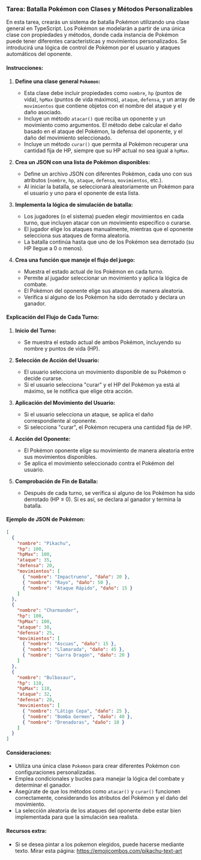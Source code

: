 ### Tarea: Batalla Pokémon con Clases y Métodos Personalizables

En esta tarea, crearás un sistema de batalla Pokémon utilizando una clase general en TypeScript. Los Pokémon se modelarán a partir de una única clase con propiedades y métodos, donde cada instancia de Pokémon puede tener diferentes características y movimientos personalizados. Se introducirá una lógica de control de Pokémon por el usuario y ataques automáticos del oponente.

#### Instrucciones:

1. **Define una clase general `Pokemon`:**

   - Esta clase debe incluir propiedades como `nombre`, `hp` (puntos de vida), `hpMax` (puntos de vida máximos), `ataque`, `defensa`, y un array de `movimientos` que contiene objetos con el nombre del ataque y el daño asociado.
   - Incluye un método `atacar()` que reciba un oponente y un movimiento como argumentos. El método debe calcular el daño basado en el ataque del Pokémon, la defensa del oponente, y el daño del movimiento seleccionado.
   - Incluye un método `curar()` que permita al Pokémon recuperar una cantidad fija de HP, siempre que su HP actual no sea igual a `hpMax`.

2. **Crea un JSON con una lista de Pokémon disponibles:**

   - Define un archivo JSON con diferentes Pokémon, cada uno con sus atributos (`nombre`, `hp`, `ataque`, `defensa`, `movimientos`, etc.).
   - Al iniciar la batalla, se seleccionará aleatoriamente un Pokémon para el usuario y uno para el oponente de esta lista.

3. **Implementa la lógica de simulación de batalla:**

   - Los jugadores (o el sistema) pueden elegir movimientos en cada turno, que incluyen atacar con un movimiento específico o curarse.
   - El jugador elige los ataques manualmente, mientras que el oponente selecciona sus ataques de forma aleatoria.
   - La batalla continúa hasta que uno de los Pokémon sea derrotado (su HP llegue a 0 o menos).

4. **Crea una función que maneje el flujo del juego:**
   - Muestra el estado actual de los Pokémon en cada turno.
   - Permite al jugador seleccionar un movimiento y aplica la lógica de combate.
   - El Pokémon del oponente elige sus ataques de manera aleatoria.
   - Verifica si alguno de los Pokémon ha sido derrotado y declara un ganador.

#### Explicación del Flujo de Cada Turno:

1. **Inicio del Turno:**

   - Se muestra el estado actual de ambos Pokémon, incluyendo su nombre y puntos de vida (HP).

2. **Selección de Acción del Usuario:**

   - El usuario selecciona un movimiento disponible de su Pokémon o decide curarse.
   - Si el usuario selecciona "curar" y el HP del Pokémon ya está al máximo, se le notifica que elige otra acción.

3. **Aplicación del Movimiento del Usuario:**

   - Si el usuario selecciona un ataque, se aplica el daño correspondiente al oponente.
   - Si selecciona "curar", el Pokémon recupera una cantidad fija de HP.

4. **Acción del Oponente:**

   - El Pokémon oponente elige su movimiento de manera aleatoria entre sus movimientos disponibles.
   - Se aplica el movimiento seleccionado contra el Pokémon del usuario.

5. **Comprobación de Fin de Batalla:**
   - Después de cada turno, se verifica si alguno de los Pokémon ha sido derrotado (HP ≤ 0). Si es así, se declara al ganador y termina la batalla.

#### Ejemplo de JSON de Pokémon:

```json
[
  {
    "nombre": "Pikachu",
    "hp": 100,
    "hpMax": 100,
    "ataque": 35,
    "defensa": 20,
    "movimientos": [
      { "nombre": "Impactrueno", "daño": 20 },
      { "nombre": "Rayo", "daño": 50 },
      { "nombre": "Ataque Rápido", "daño": 15 }
    ]
  },
  {
    "nombre": "Charmander",
    "hp": 100,
    "hpMax": 100,
    "ataque": 30,
    "defensa": 25,
    "movimientos": [
      { "nombre": "Ascuas", "daño": 15 },
      { "nombre": "Llamarada", "daño": 45 },
      { "nombre": "Garra Dragón", "daño": 20 }
    ]
  },
  {
    "nombre": "Bulbasaur",
    "hp": 110,
    "hpMax": 110,
    "ataque": 32,
    "defensa": 28,
    "movimientos": [
      { "nombre": "Látigo Cepa", "daño": 25 },
      { "nombre": "Bomba Germen", "daño": 40 },
      { "nombre": "Drenadoras", "daño": 10 }
    ]
  }
]
```

#### Consideraciones:

- Utiliza una única clase `Pokemon` para crear diferentes Pokémon con configuraciones personalizadas.
- Emplea condicionales y bucles para manejar la lógica del combate y determinar el ganador.
- Asegúrate de que los métodos como `atacar()` y `curar()` funcionen correctamente, considerando los atributos del Pokémon y el daño del movimiento.
- La selección aleatoria de los ataques del oponente debe estar bien implementada para que la simulación sea realista.

#### Recursos extra:

- Si se desea pintar a los pokemon elegidos, puede hacerse mediante texto. Mirar esta página: https://emojicombos.com/pikachu-text-art
